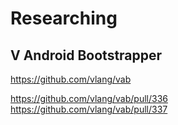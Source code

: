 
# Researching

## V Android Bootstrapper

https://github.com/vlang/vab

https://github.com/vlang/vab/pull/336
https://github.com/vlang/vab/pull/337